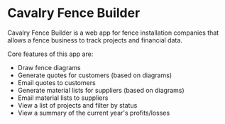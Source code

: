 # Cavalry Fence Builder

Cavalry Fence Builder is a web app for fence installation companies that allows a fence business to track projects and financial data.

Core features of this app are:
* Draw fence diagrams
* Generate quotes for customers (based on diagrams)
* Email quotes to customers
* Generate material lists for suppliers (based on diagrams)
* Email material lists to suppliers
* View a list of projects and filter by status
* View a summary of the current year's profits/losses